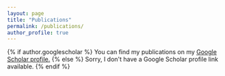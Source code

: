 ```yaml
---
layout: page
title: "Publications"
permalink: /publications/
author_profile: true
---
```


{% if author.googlescholar %}
  You can find my publications on my <u><a href="{{ author.googlescholar }}" target="_blank">Google Scholar profile</a>.</u>
{% else %}
  Sorry, I don't have a Google Scholar profile link available.
{% endif %}
